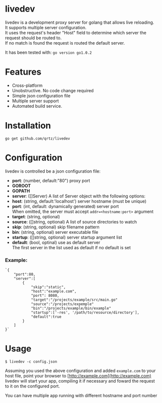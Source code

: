livedev
=======

livedev is a development proxy server for golang that allows live reloading.  
It supports multiple server configuration.  
It uses the request's header "Host" field to determine which server the request should be routed to.  
If no match is found the request is routed the default server.

 
It has been tested with: `go version go1.0.2`

Features
========
* Cross-platform
* Unobstructive. No code change required
* Simple json configuration file
* Multiple server support
* Automated build service.


Installation
============

`go get github.com/qrtz/livedev` 

Configuration
=============
livedev is controlled be a json configuration file:

* __port__: (number, default:"80") proxy port
* __GOROOT__
* __GOPATH__
* __server__: ([]Server) A list of Server object with the following options:
 * __host__: (string, default:'localhost') server hostname (must be unique)
 * __port__: (int, default: dynamically generated) server port  
 When omitted, the server must accept `addr=<hostname:port>` argument
 * __target__: (string, optional) 
 * __source__: ([]string, optional) A list of source directories to watch
 * __skip__: (string, optional) skip filename pattern
 * __bin__: (string, optional) server executable file
 * __startup__: ([]string, optional) server startup argument list
 * __default__: (bool, optinal) use as default server  
 The first server in the list used as default if no default is set
 
### Example:

    `{
        "port":80,
        "server":[
            {
                "skip":"static",
                "host":"example.com",
                "port": 8080,
                "target":"/projects/example/src/main.go"
                "source":"/projects/expemple"
                "bin":"/projects/example/bin/example"
                "startup":['-res', '/path/to/resource/directory'],
                "default":true
            }
        ]
    }`


Usage
=====

    $ livedev -c config.json
    
Assuming you used the above configuration and added `example.com` to your host file,
point your browser to [http://example.com](http://example.com)  
livedev will start your app, compiling it if necessary and foward the request to
it on the configured port.

You can have multiple app running with different hostname and port number



